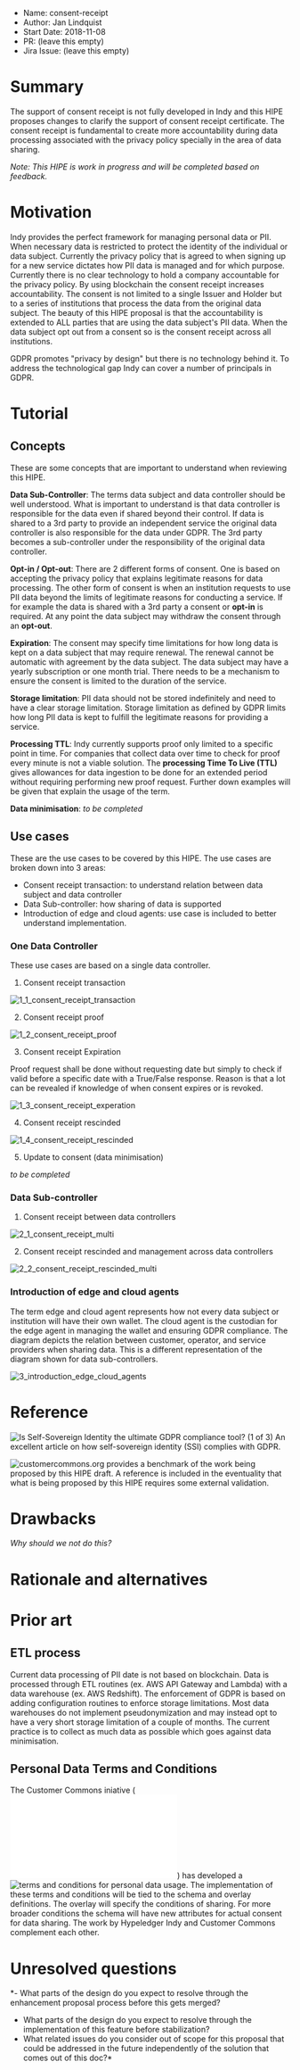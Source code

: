 - Name: consent-receipt
- Author: Jan Lindquist
- Start Date: 2018-11-08
- PR: (leave this empty)
- Jira Issue: (leave this empty)

# Summary
[summary]: #summary

The support of consent receipt is not fully developed in Indy and this HIPE proposes changes to clarify the support of consent receipt certificate. The consent receipt is fundamental to create more accountability during data processing associated with the privacy policy specially in the area of data sharing.

*Note:
This HIPE is work in progress and will be completed based on feedback.*

# Motivation
[motivation]: #motivation

Indy provides the perfect framework for managing personal data or PII. When necessary data is restricted to protect the identity of the individual or data subject. Currently the privacy policy that is agreed to when signing up for a new service dictates how PII data is managed and for which purpose. Currently there is no clear technology to hold a company accountable for the privacy policy. By using blockchain the consent receipt increases accountability. The consent is not limited to a single Issuer and Holder but to a series of institutions that process the data from the original data subject. The beauty of this HIPE proposal is that the accountability is extended to ALL parties that are using the data subject's PII data. When the data subject opt out from a consent so is the consent receipt across all institutions.

GDPR promotes "privacy by design" but there is no technology behind it. To address the technological gap Indy can cover a number of principals in GDPR.

# Tutorial
[tutorial]: #tutorial

## Concepts

These are some concepts that are important to understand when reviewing this HIPE.

**Data Sub-Controller**: The terms data subject and data controller should be well understood. What is important to understand is that data controller is responsible for the data even if shared beyond their control. If data is shared to a 3rd party to provide an independent service the original data controller is also responsible for the data under GDPR. The 3rd party becomes a sub-controller under the responsibility of the original data controller.

**Opt-in / Opt-out**: There are 2 different forms of consent. One is based on accepting the privacy policy that explains legitimate reasons for data processing. The other form of consent is when an institution requests to use PII data beyond the limits of legitimate reasons for conducting a service. If for example the data is shared with a 3rd party a consent or **opt-in** is required. At any point the data subject may withdraw the consent through an **opt-out**.

**Expiration**: The consent may specify time limitations for how long data is kept on a data subject that may require renewal. The renewal cannot be automatic with agreement by the data subject. The data subject may have a yearly subscription or one month trial. There needs to be a mechanism to ensure the consent is limited to the duration of the service.

**Storage limitation**: PII data should not be stored indefinitely and need to have a clear storage limitation. Storage limitation as defined by GDPR limits how long PII data is kept to fulfill the legitimate reasons for providing a service.

**Processing TTL**: Indy currently supports proof only limited to a specific point in time. For companies that collect data over time to check for proof every minute is not a viable solution. The **processing Time To Live (TTL)** gives allowances for data ingestion to be done for an extended period without requiring performing new proof request. Further down examples will be given that explain the usage of the term.

**Data minimisation**:
*to be completed*

## Use cases

These are the use cases to be covered by this HIPE. The use cases are broken down into 3 areas:
* Consent receipt transaction: to understand relation between data subject and data controller
* Data Sub-controller: how sharing of data is supported
* Introduction of edge and cloud agents: use case is included to better understand implementation.

### One Data Controller

These use cases are based on a single data controller.

1. Consent receipt transaction

![1_1_consent_receipt_transaction](./1_1_consent_receipt_transaction.png)

2. Consent receipt proof

![1_2_consent_receipt_proof](./1_2_consent_receipt_proof.png)

3. Consent receipt Expiration

Proof request shall be done without requesting date but simply to check if valid before a specific date with a True/False response. Reason is that a lot can be revealed if knowledge of when consent expires or is revoked.

![1_3_consent_receipt_experation](./1_3_consent_receipt_experation.png)

4. Consent receipt rescinded

![1_4_consent_receipt_rescinded](./1_4_consent_receipt_rescinded.png)

5. Update to consent (data minimisation)

*to be completed*

### Data Sub-controller

1. Consent receipt between data controllers

![2_1_consent_receipt_multi](./2_1_consent_receipt_multi.png)

2. Consent receipt rescinded and management across data controllers

![2_2_consent_receipt_rescinded_multi](./2_2_consent_receipt_rescinded_multi.png)

### Introduction of edge and cloud agents

The term edge and cloud agent represents how not every data subject or institution will have their own wallet. The cloud agent is the custodian for the edge agent in managing the wallet and ensuring GDPR compliance. The diagram depicts the relation between customer, operator, and service providers when sharing data. This is a different representation of the diagram shown for data sub-controllers.

![3_introduction_edge_cloud_agents](./3_introduction_edge_cloud_agents.png)


# Reference
[reference]: #reference

![Is Self-Sovereign Identity the ultimate GDPR compliance tool? (1 of 3)](https://medium.com/evernym/is-self-sovereign-identity-ssi-the-ultimate-gdpr-compliance-tool-9d8110752f89)
An excellent article on how self-sovereign identity (SSI) complies with GDPR.

![customercommons.org](http://customercommons.org/) provides a benchmark of the work being proposed by this HIPE draft. A reference is included in the eventuality that what is being proposed by this HIPE requires some external validation.


# Drawbacks
[drawbacks]: #drawbacks

*Why should we not do this?*

# Rationale and alternatives
[alternatives]: #alternatives


# Prior art
[prior-art]: #prior-art

## ETL process
Current data processing of PII date is not based on blockchain. Data is processed through ETL routines (ex. AWS API Gateway and Lambda) with a data warehouse (ex. AWS Redshift). The enforcement of GDPR is based on adding configuration routines to enforce storage limitations. Most data warehouses do not implement pseudonymization and may instead opt to have a very short storage limitation of a couple of months. The current practice is to collect as much data as possible which goes against data minimisation.

## Personal Data Terms and Conditions
The Customer Commons iniative (![customercommons.org](customerocmmons.org)) has developed a ![terms and conditions](https://docs.google.com/document/d/1Wf7kaXRn85pSEy8kKiX7GsVmZ295x_HbX5M0Ddu7D1s/edit) for personal data usage. The implementation of these terms and conditions will be tied to the schema and overlay definitions. The overlay will specify the conditions of sharing. For more broader conditions the schema will have new attributes for actual consent for data sharing. The work by Hypeledger Indy and Customer Commons complement each other.

# Unresolved questions
[unresolved]: #unresolved-questions

*- What parts of the design do you expect to resolve through the
enhancement proposal process before this gets merged?
- What parts of the design do you expect to resolve through the
implementation of this feature before stabilization?
- What related issues do you consider out of scope for this
proposal that could be addressed in the future independently of the
solution that comes out of this doc?*
